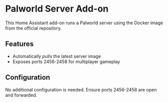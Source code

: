 # Palworld Server Add-on

This Home Assistant add-on runs a Palworld server using the Docker image from the official repository.

## Features
- Automatically pulls the latest server image
- Exposes ports 2456-2458 for multiplayer gameplay

## Configuration
No additional configuration is needed. Ensure ports 2456-2458 are open and forwarded.
